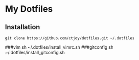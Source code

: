 # My Dotfiles

## Installation

    git clone https://github.com/ctjoy/dotfiles.git ~/.dotfiles

###vim
    sh ~/.dotfiles/install_vimrc.sh
###gitconfig
    sh ~/.dotfiles/install_gitconfig.sh
